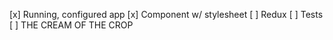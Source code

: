 [x] Running, configured app
[x] Component w/ stylesheet
[ ] Redux
[ ] Tests
[ ] THE CREAM OF THE CROP
